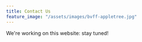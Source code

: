 ```yaml
---
title: Contact Us
feature_image: "/assets/images/bvff-appletree.jpg"
---
```


We're working on this website: stay tuned!


